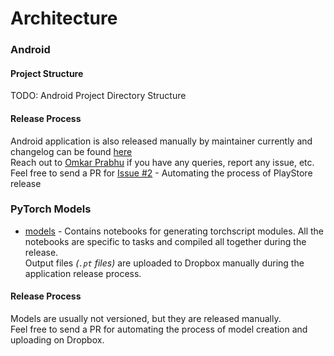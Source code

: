 # Architecture

### Android

#### Project Structure
TODO: Android Project Directory Structure

#### Release Process
Android application is also released manually by maintainer currently and changelog can be found [here](https://prabhuomkar.github.io/TorchExpo/#/changelog)   
Reach out to [Omkar Prabhu](mailto:prabhuomkar@pm.me) if you have any queries, report any issue, etc.    
Feel free to send a PR for [Issue #2](https://github.com/prabhuomkar/TorchExpo/issues/2) - Automating the process of PlayStore release 

### PyTorch Models
* [models](models/) - Contains notebooks for generating torchscript modules. All the notebooks are specific to tasks and compiled all together during the release.  
Output files _(`.pt` files)_ are uploaded to Dropbox manually during the application release process.

#### Release Process
Models are usually not versioned, but they are released manually.  
Feel free to send a PR for automating the process of model creation and uploading on Dropbox.